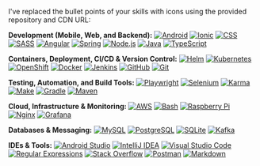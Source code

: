 I've replaced the bullet points of your skills with icons using the provided repository and CDN URL:

**Development (Mobile, Web, and Backend):**
[![Android](https://skillicons.dev/icons?i=android)](https://skillicons.dev)
[![Ionic](https://skillicons.dev/icons?i=ionic)](https://skillicons.dev)
[![CSS](https://skillicons.dev/icons?i=css)](https://skillicons.dev)
[![SASS](https://skillicons.dev/icons?i=sass)](https://skillicons.dev)
[![Angular](https://skillicons.dev/icons?i=angular)](https://skillicons.dev)
[![Spring](https://skillicons.dev/icons?i=spring)](https://skillicons.dev)
[![Node.js](https://skillicons.dev/icons?i=nodejs)](https://skillicons.dev)
[![Java](https://skillicons.dev/icons?i=java)](https://skillicons.dev)
[![TypeScript](https://skillicons.dev/icons?i=typescript)](https://skillicons.dev)

**Containers, Deployment, CI/CD & Version Control:**
[![Helm](https://skillicons.dev/icons?i=helm)](https://skillicons.dev)
[![Kubernetes](https://skillicons.dev/icons?i=kubernetes)](https://skillicons.dev)
[![OpenShift](https://skillicons.dev/icons?i=openshift)](https://skillicons.dev)
[![Docker](https://skillicons.dev/icons?i=docker)](https://skillicons.dev)
[![Jenkins](https://skillicons.dev/icons?i=jenkins)](https://skillicons.dev)
[![GitHub](https://skillicons.dev/icons?i=github)](https://skillicons.dev)
[![Git](https://skillicons.dev/icons?i=git)](https://skillicons.dev)

**Testing, Automation, and Build Tools:**
[![Playwright](https://skillicons.dev/icons?i=playwright)](https://skillicons.dev)
[![Selenium](https://skillicons.dev/icons?i=selenium)](https://skillicons.dev)
[![Karma](https://skillicons.dev/icons?i=karma)](https://skillicons.dev)
[![Make](https://skillicons.dev/icons?i=make)](https://skillicons.dev)
[![Gradle](https://skillicons.dev/icons?i=gradle)](https://skillicons.dev)
[![Maven](https://skillicons.dev/icons?i=maven)](https://skillicons.dev)

**Cloud, Infrastructure & Monitoring:**
[![AWS](https://skillicons.dev/icons?i=aws)](https://skillicons.dev)
[![Bash](https://skillicons.dev/icons?i=bash)](https://skillicons.dev)
[![Raspberry Pi](https://skillicons.dev/icons?i=raspberrypi)](https://skillicons.dev)
[![Nginx](https://skillicons.dev/icons?i=nginx)](https://skillicons.dev)
[![Grafana](https://skillicons.dev/icons?i=grafana)](https://skillicons.dev)

**Databases & Messaging:**
[![MySQL](https://skillicons.dev/icons?i=mysql)](https://skillicons.dev)
[![PostgreSQL](https://skillicons.dev/icons?i=postgresql)](https://skillicons.dev)
[![SQLite](https://skillicons.dev/icons?i=sqlite)](https://skillicons.dev)
[![Kafka](https://skillicons.dev/icons?i=kafka)](https://skillicons.dev)

**IDEs & Tools:**
[![Android Studio](https://skillicons.dev/icons?i=androidstudio)](https://skillicons.dev)
[![IntelliJ IDEA](https://skillicons.dev/icons?i=idea)](https://skillicons.dev)
[![Visual Studio Code](https://skillicons.dev/icons?i=visualstudiocode)](https://skillicons.dev)
[![Regular Expressions](https://skillicons.dev/icons?i=regex)](https://skillicons.dev)
[![Stack Overflow](https://skillicons.dev/icons?i=stackoverflow)](https://skillicons.dev)
[![Postman](https://skillicons.dev/icons?i=postman)](https://skillicons.dev)
[![Markdown](https://skillicons.dev/icons?i=markdown)](https://skillicons.dev)
